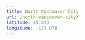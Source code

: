 ```yaml
---
title: North Vancouver City
url: /north-vancouver-city/
latitude: 49.313
longitude: -123.078
---
```

